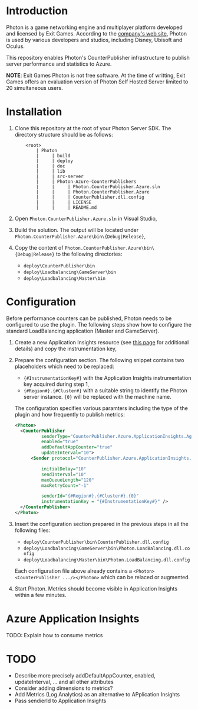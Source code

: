 # Introduction
Photon is a game networking engine and multiplayer platform developed and licensed by Exit Games. According to the [company's web site](https://www.photonengine.com/), Photon is used by various developers and studios, including Disney, Ubisoft and Oculus.

This repository enables Photon's CounterPublisher infrastructure to publish server performance and statistics to Azure. 

**NOTE**: Exit Games Photon is not free software. At the time of writting, Exit Games offers an evaluation version of Photon Self Hosted Server limited to 20 simultaneous users.

# Installation

1. Clone this repository at the root of your Photon Server SDK. The directory structure should be as follows:

    ```
        <root>
            | Photon
            |     | build
            |     | deploy
            |     | doc
            |     | lib
            |     | src-server
            |     | Photon-Azure-CounterPublishers
            |     |     | Photon.CounterPublisher.Azure.sln
            |     |     | Photon.CounterPublisher.Azure
            |     |     | CounterPublisher.dll.config
            |     |     | LICENSE
            |     |     | README.md
    ```
2. Open `Photon.CounterPublisher.Azure.sln` in Visual Studio,
3. Build the solution. The output will be located under `Photon.CounterPublisher.Azure\bin\{Debug|Release}`,
4. Copy the content of `Photon.CounterPublisher.Azure\bin\{Debug|Release}` to the following directories:
   * `deploy\CounterPublisher\bin`
   * `deploy\Loadbalancing\GameServer\bin`
   * `deploy\Loadbalancing\Master\bin`

# Configuration
Before performance counters can be published, Photon needs to be configured to use the plugin. The following steps show how to configure the standard LoadBalancing application (Master and GameServer).

1. Create a new Application Insights resource (see [this page](https://docs.microsoft.com/en-us/azure/azure-monitor/app/create-new-resource) for additional details) and copy the instrumentation key,

2. Prepare the configuration section. The following snippet contains two placeholders which need to be replaced:
      * `{#InstrumentationKey#}` with the Application Insights instrumentation key acquired during step 1,
      * `{#Region#}.{#Cluster#}` with a suitable string to identify the Photon server instance. `{0}` will be replaced with the machine name.

      The configuration specifies various paramters including the type of the plugin and how frequently to publish metrics:
      
    ```xml
    <Photon>
      <CounterPublisher
              senderType="CounterPublisher.Azure.ApplicationInsights.AgentSettings, CounterPublisher.Azure"
              enabled="true"
              addDefaultAppCounter="true"
              updateInterval="10">
          <Sender protocol="CounterPublisher.Azure.ApplicationInsights.AgentWriter, CounterPublisher.Azure"

              initialDelay="10"
              sendInterval="10"
              maxQueueLength="120"
              maxRetryCount="-1"

              senderId="{#Region#}.{#Cluster#}.{0}"
              instrumentationKey = "{#InstrumentationKey#}" />
      </CounterPublisher>
    </Photon>
    ```
4. Insert the configuration section prepared in the previous steps in all the following files: 

   * `deploy\CounterPublisher\bin\CounterPublisher.dll.config`
   * `deploy\Loadbalancing\GameServer\bin\Photon.LoadBalancing.dll.config`
   * `deploy\Loadbalancing\Master\bin\Photon.LoadBalancing.dll.config`

    Each configuration file above already contains a `<Photon><CounterPublisher .../></Photon>` which can be relaced or augmented.

5. Start Photon. Metrics should become visible in Application Insights within a few minutes.  

# Azure Application Insights
TODO: Explain how to consume metrics

# TODO

* Describe more precisely addDefaultAppCounter, enabled, updateInterval, ... and all other attributes
* Consider adding dimensions to metrics?
* Add Metrics (Log Analytics) as an alternative to APplication Insights
* Pass sendierId to Application Insights